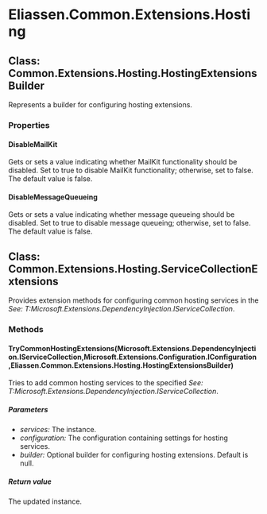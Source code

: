 ﻿# Eliassen.Common.Extensions.Hosting


## Class: Common.Extensions.Hosting.HostingExtensionsBuilder
Represents a builder for configuring hosting extensions. 

### Properties

#### DisableMailKit
Gets or sets a value indicating whether MailKit functionality should be disabled. Set to true to disable MailKit functionality; otherwise, set to false. The default value is false.
#### DisableMessageQueueing
Gets or sets a value indicating whether message queueing should be disabled. Set to true to disable message queueing; otherwise, set to false. The default value is false.

## Class: Common.Extensions.Hosting.ServiceCollectionExtensions
Provides extension methods for configuring common hosting services in the 
 *See: T:Microsoft.Extensions.DependencyInjection.IServiceCollection*. 

### Methods


#### TryCommonHostingExtensions(Microsoft.Extensions.DependencyInjection.IServiceCollection,Microsoft.Extensions.Configuration.IConfiguration,Eliassen.Common.Extensions.Hosting.HostingExtensionsBuilder)
Tries to add common hosting services to the specified 
 *See: T:Microsoft.Extensions.DependencyInjection.IServiceCollection*. 


##### Parameters
* *services:* The instance.
* *configuration:* The configuration containing settings for hosting services.
* *builder:* Optional builder for configuring hosting extensions. Default is null.




##### Return value
The updated instance.


